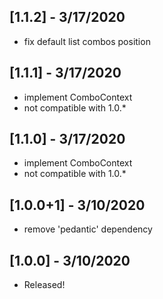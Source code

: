 ## [1.1.2] - 3/17/2020
* fix default list combos position

## [1.1.1] - 3/17/2020
* implement ComboContext
* not compatible with 1.0.*

## [1.1.0] - 3/17/2020
* implement ComboContext
* not compatible with 1.0.*

## [1.0.0+1] - 3/10/2020
* remove 'pedantic' dependency

## [1.0.0] - 3/10/2020
* Released!


